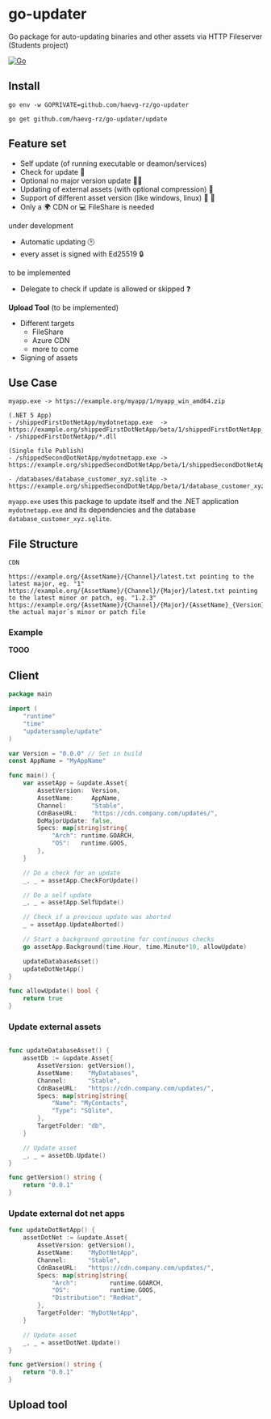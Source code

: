 # go-updater
Go package for auto-updating binaries and other assets via HTTP Fileserver (Students project)

[![Go](https://github.com/haevg-rz/go-updater/actions/workflows/go.yml/badge.svg)](https://github.com/haevg-rz/go-updater/actions/workflows/go.yml)

## Install
`go env -w GOPRIVATE=github.com/haevg-rz/go-updater`

`go get github.com/haevg-rz/go-updater/update`

## Feature set

- Self update (of running executable or deamon/services)
- Check for update :eyes: 
- Optional no major version update :guardsman: 
- Updating of external assets (with optional compression) :floppy_disk: 
- Support of different asset version (like windows, linux) :apple: :lemon: 
- Only a :earth_africa: CDN or :computer: FileShare is needed

under development

- Automatic updating :clock2:
- every asset is signed with Ed25519 :lock: 

to be implemented

- Delegate to check if update is allowed or skipped :question:

**Upload Tool** (to be implemented)

- Different targets
  - FileShare
  - Azure CDN
  - more to come
- Signing of assets

## Use Case

```
myapp.exe -> https://example.org/myapp/1/myapp_win_amd64.zip

(.NET 5 App)
- /shippedFirstDotNetApp/mydotnetapp.exe  -> https://example.org/shippedFirstDotNetApp/beta/1/shippedFirstDotNetApp_win_amd64.zip
- /shippedFirstDotNetApp/*.dll

(Single file Publish)
- /shippedSecondDotNetApp/mydotnetapp.exe -> https://example.org/shippedSecondDotNetApp/beta/1/shippedSecondDotNetApp_win_amd64.exe

- /databases/database_customer_xyz.sqlite -> https://example.org/shippedSecondDotNetApp/beta/1/database_customer_xyz.sqlite
```

`myapp.exe` uses this package to update itself and the .NET application `mydotnetapp.exe` and its dependencies and the database `database_customer_xyz.sqlite`.

## File Structure

```
CDN

https://example.org/{AssetName}/{Channel}/latest.txt pointing to the latest major, eg. "1"
https://example.org/{AssetName}/{Channel}/{Major}/latest.txt pointing to the latest minor or patch, eg. "1.2.3"
https://example.org/{AssetName}/{Channel}/{Major}/{AssetName}_{Version}_{Specs}_{FileExtension} the actual major´s minor or patch file
```

### Example

**TOOO**

## Client

```go
package main

import (
	"runtime"
	"time"
	"updatersample/update"
)

var Version = "0.0.0" // Set in build
const AppName = "MyAppName"

func main() {
	var assetApp = &update.Asset{
		AssetVersion:  Version,
		AssetName:     AppName,
		Channel:       "Stable",
		CdnBaseURL:    "https://cdn.company.com/updates/",
		DoMajorUpdate: false,
		Specs: map[string]string{
			"Arch": runtime.GOARCH,
			"OS":   runtime.GOOS,
		},
	}

	// Do a check for an update
	_, _ = assetApp.CheckForUpdate()

	// Do a self update
	_, _ = assetApp.SelfUpdate()

	// Check if a previous update was aborted
	_ = assetApp.UpdateAborted()

	// Start a background goroutine for continuous checks
	go assetApp.Background(time.Hour, time.Minute*10, allowUpdate)

	updateDatabaseAsset()
	updateDotNetApp()
}

func allowUpdate() bool {
	return true
}

```

### Update external assets

```go

func updateDatabaseAsset() {
	assetDb := &update.Asset{
		AssetVersion: getVersion(),
		AssetName:    "MyDatabases",
		Channel:      "Stable",
		CdnBaseURL:   "https://cdn.company.com/updates/",
		Specs: map[string]string{
			"Name": "MyContacts",
			"Type": "SQlite",
		},
		TargetFolder: "db",
	}

	// Update asset
	_, _ = assetDb.Update()
}

func getVersion() string {
	return "0.0.1"
}

```

### Update external dot net apps

```go
func updateDotNetApp() {
	assetDotNet := &update.Asset{
		AssetVersion: getVersion(),
		AssetName:    "MyDotNetApp",
		Channel:      "Stable",
		CdnBaseURL:   "https://cdn.company.com/updates/",
		Specs: map[string]string{
			"Arch":         runtime.GOARCH,
			"OS":           runtime.GOOS,
			"Distribution": "RedHat",
		},
		TargetFolder: "MyDotNetApp",
	}

	// Update asset
	_, _ = assetDotNet.Update()
}

func getVersion() string {
	return "0.0.1"
}
```

## Upload tool


